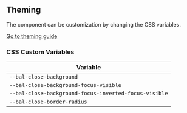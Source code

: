 ## Theming

The component can be customization by changing the CSS variables.

<a class="button is-primary" href="../?path=/docs/development-theming--page">Go to theming guide</a>

<!-- START: human documentation -->



<!-- END: human documentation -->

### CSS Custom Variables​

| Variable                                              |
| ----------------------------------------------------- |
| `--bal-close-background`                              |
| `--bal-close-background-focus-visible`                |
| `--bal-close-background-focus-inverted-focus-visible` |
| `--bal-close-border-radius`                           |

